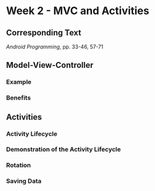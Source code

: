 # Week 2 - MVC and Activities

## Corresponding Text
*Android Programming*, pp. 33-46, 57-71

## Model-View-Controller
### Example
### Benefits

## Activities
### Activity Lifecycle
### Demonstration of the Activity Lifecycle
### Rotation
### Saving Data
